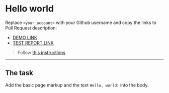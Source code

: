 # Hello world
Replace `<your_account>` with your Github username and copy the links to Pull Request description:
- [DEMO LINK](https://xapg6acc.github.io/layout_hello-world/)
- [TEST REPORT LINK](https://xapg6acc.github.io/layout_hello-world/report/html_report/)

> Follow [this instructions](https://mate-academy.github.io/layout_task-guideline/#how-to-solve-the-layout-tasks-on-github)
___

## The task 
Add the basic page markup and the text `Hello, world!` into the body.
